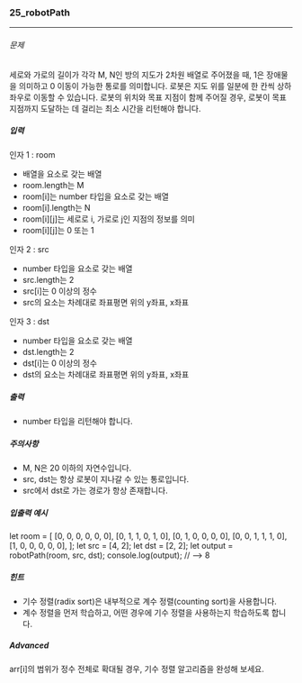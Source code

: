 ### 25_robotPath

***

###### 문제 

세로와 가로의 길이가 각각 M, N인 방의 지도가 2차원 배열로 주어졌을 때, 1은 장애물을 의미하고 0 이동이 가능한 통로를 의미합니다. 로봇은 지도 위를 일분에 한 칸씩 상하좌우로 이동할 수 있습니다. 로봇의 위치와 목표 지점이 함께 주어질 경우, 로봇이 목표 지점까지 도달하는 데 걸리는 최소 시간을 리턴해야 합니다.

##### 입력

인자 1 : room
- 배열을 요소로 갖는 배열
- room.length는 M
- room[i]는 number 타입을 요소로 갖는 배열
- room[i].length는 N
- room[i][j]는 세로로 i, 가로로 j인 지점의 정보를 의미
- room[i][j]는 0 또는 1

인자 2 : src
- number 타입을 요소로 갖는 배열
- src.length는 2
- src[i]는 0 이상의 정수
- src의 요소는 차례대로 좌표평면 위의 y좌표, x좌표

인자 3 : dst
- number 타입을 요소로 갖는 배열
- dst.length는 2
- dst[i]는 0 이상의 정수
- dst의 요소는 차례대로 좌표평면 위의 y좌표, x좌표

##### 출력

- number 타입을 리턴해야 합니다.

##### 주의사항

- M, N은 20 이하의 자연수입니다.
- src, dst는 항상 로봇이 지나갈 수 있는 통로입니다.
- src에서 dst로 가는 경로가 항상 존재합니다.

##### 입출력 예시

let room = [
  [0, 0, 0, 0, 0, 0],
  [0, 1, 1, 0, 1, 0],
  [0, 1, 0, 0, 0, 0],
  [0, 0, 1, 1, 1, 0],
  [1, 0, 0, 0, 0, 0],
];
let src = [4, 2];
let dst = [2, 2];
let output = robotPath(room, src, dst);
console.log(output); // --> 8

##### 힌트

- 기수 정렬(radix sort)은 내부적으로 계수 정렬(counting sort)을 사용합니다.
- 계수 정렬을 먼저 학습하고, 어떤 경우에 기수 정렬을 사용하는지 학습하도록 합니다.

##### Advanced
arr[i]의 범위가 정수 전체로 확대될 경우, 기수 정렬 알고리즘을 완성해 보세요.